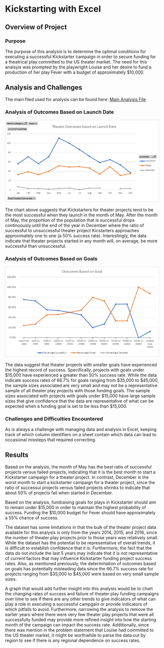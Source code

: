 # Kickstarting with Excel

## Overview of Project

### Purpose

The purpose of this analysis is to determine the optimal conditions for executing a successful Kickstarter campaign in order to secure funding for a theatrical play committed to the US theater market. The need for this analsyis was prompted by the playwright Louise and her desire to fund a production of her play Fever with a budget of approximately $10,000.

## Analysis and Challenges

The main filed used for analysis can be found here: [Main Analysis File](Kickstarter_Analysis.xlsx)

### Analysis of Outcomes Based on Launch Date

![Outcomes Based on Startdate](Theater_Outcomes_vs_Launch.png)

The chart above suggests that Kickstarters for theater projects tend to be the most successful when they launch in the month of May.  After the month of May, the proportion of the population that is successful drops continuously until the end of the year in December where the ratio of successful to unsuccessful theater project Kicstarters approaches approximately one to one (a 50% success rate). Interestingly, the data indicate that theater projects started in any month will, on average, be more successful than unsuccessful.

### Analysis of Outcomes Based on Goals

![Outcomes Based on Goals](Outcomes_vs_Goals.png)

The data suggest that theater projects with smaller goals have experienced the highest record of success. Specifically, projects with goals under $15,000 have experienced a greater than 50% success rate. While the data indicate success rates of 66.7% for goals ranging from $35,000 to $45,000, the sample sizes associated are very small and may not be a representative sample of all theater play projects with those funding goals. The sample sizes associated with projects with goals under $15,000 have large sample sizes that give confidence that the data are representative of what can be expected when a funding goal is set to be less than $15,000.

### Challenges and Difficulties Encountered

As is always a challenge with managing data and analysis in Excel, keeping track of which column identifiers on a sheet contain which data can lead to occasional missteps that required correcting.

## Results

Based on the analysis, the month of May has the best ratio of successful projects versus failed projects, indicating that it is the best month to start a Kickstarter campaign for a theater project. In contrast, December is the worst month to start a kickstarter campaign for a theater project, since the ratio of successul projects versus failed projects shrinks to indicate that about 50% of projects fail when started in December.

Based on the analysis, fundraising goals for plays in Kickstarter should aim to remain under $15,000 in order to maintain the highest probability of success. Funding the $10,000 budget for Fever should have approximately a 55% chance of success.

The dataset has some limitations in that the bulk of the theater project data available for this analysis is only from the years 2014, 2015, and 2016, since the number of theater play projects prior to those years was relatively small. While the dataset has the potential to be representative of overall trends, it is difficult to establish confidence that it is. Furthermore, the fact that the data do not include the last 5 years may indicate that it is not representative of current factors that may influence Kickstarter funding project success rates.  Also, as mentioned previously, the determination of outcomes based on goals has potentially misleading data since the 66.7% success rate for projects ranging from $35,000 to $45,000 were based on very small sample sizes.

A graph that would add further insight into this analysis would be to chart the changing rates of success and failure of theater play funding campaigns over time to see if there are any other trends to give indicators of what can play a role in executing a successful campgain or provide indicators of which pitfalls to avoid. Furthermore, narrowing the analysis to remove the earlier years where there were very few theater play projects that were all successfully funded may provide more refined insight into how the starting month of the campaign can impact the success rate.  Additionally, since there was mention in the problem statement that Louise had committed to the US theater market, it might be worthwhile to parse the data out by region to see if there is any regional dependence on success rates.
